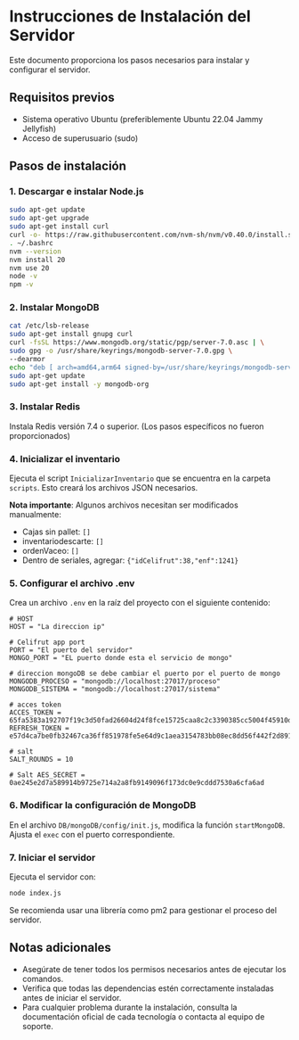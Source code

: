 # Instrucciones de Instalación del Servidor

Este documento proporciona los pasos necesarios para instalar y configurar el servidor.

## Requisitos previos

- Sistema operativo Ubuntu (preferiblemente Ubuntu 22.04 Jammy Jellyfish)
- Acceso de superusuario (sudo)

## Pasos de instalación

### 1. Descargar e instalar Node.js

```bash
sudo apt-get update
sudo apt-get upgrade
sudo apt-get install curl
curl -o- https://raw.githubusercontent.com/nvm-sh/nvm/v0.40.0/install.sh | bash
. ~/.bashrc
nvm --version
nvm install 20
nvm use 20
node -v
npm -v
```

### 2. Instalar MongoDB

```bash
cat /etc/lsb-release
sudo apt-get install gnupg curl
curl -fsSL https://www.mongodb.org/static/pgp/server-7.0.asc | \
sudo gpg -o /usr/share/keyrings/mongodb-server-7.0.gpg \
--dearmor
echo "deb [ arch=amd64,arm64 signed-by=/usr/share/keyrings/mongodb-server-7.0.gpg ] https://repo.mongodb.org/apt/ubuntu jammy/mongodb-org/7.0 multiverse" | sudo tee /etc/apt/sources.list.d/mongodb-org-7.0.list
sudo apt-get update
sudo apt-get install -y mongodb-org
```

### 3. Instalar Redis

Instala Redis versión 7.4 o superior. (Los pasos específicos no fueron proporcionados)

### 4. Inicializar el inventario

Ejecuta el script `InicializarInventario` que se encuentra en la carpeta `scripts`. Esto creará los archivos JSON necesarios.

**Nota importante**: Algunos archivos necesitan ser modificados manualmente:
- Cajas sin pallet: `[]`
- inventariodescarte: `[]`
- ordenVaceo: `[]`
- Dentro de seriales, agregar: `{"idCelifrut":38,"enf":1241}`

### 5. Configurar el archivo .env

Crea un archivo `.env` en la raíz del proyecto con el siguiente contenido:

```
# HOST
HOST = "La direccion ip"

# Celifrut app port
PORT = "El puerto del servidor"
MONGO_PORT = "EL puerto donde esta el servicio de mongo"

# direccion mongoDB se debe cambiar el puerto por el puerto de mongo
MONGODB_PROCESO = "mongodb://localhost:27017/proceso"
MONGODB_SISTEMA = "mongodb://localhost:27017/sistema"

# acces token
ACCES_TOKEN = 65fa5383a192707f19c3d50fad26604d24f8fce15725caa8c2c3390385cc5004f45910d9e08b624a5fd41c107880bc19b0182a504e7943d158bee8b9f400320b
REFRESH_TOKEN = e57d4ca7be0fb32467ca36ff851978fe5e64d9c1aea3154783bb08ec8dd56f442f2d891e2dbbff8aa2cfc5f7e7fbd9b7172992f06d6d2a02231ff8c36e645e07

# salt
SALT_ROUNDS = 10

# Salt AES_SECRET = 0ae245e2d7a589914b9725e714a2a8fb9149096f173dc0e9cddd7530a6cfa6ad
```

### 6. Modificar la configuración de MongoDB

En el archivo `DB/mongoDB/config/init.js`, modifica la función `startMongoDB`. Ajusta el `exec` con el puerto correspondiente.

### 7. Iniciar el servidor

Ejecuta el servidor con:

```bash
node index.js
```

Se recomienda usar una librería como pm2 para gestionar el proceso del servidor.

## Notas adicionales

- Asegúrate de tener todos los permisos necesarios antes de ejecutar los comandos.
- Verifica que todas las dependencias estén correctamente instaladas antes de iniciar el servidor.
- Para cualquier problema durante la instalación, consulta la documentación oficial de cada tecnología o contacta al equipo de soporte.
